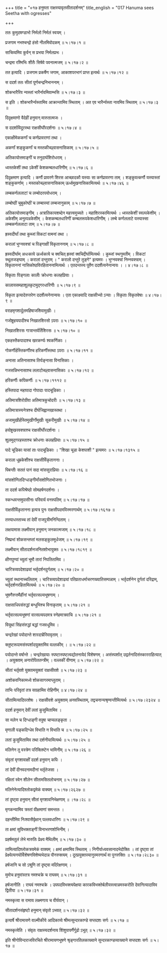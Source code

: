 +++
title = "०१७ हनुमता राक्षस्यावृतसीतादर्शनम्"
title_english = "017 Hanuma sees Seetha with ogresses"

+++


ततः कुमुदषण्डाभो निर्मलो निर्मलं स्वयम् ।  

प्रजगाम नभश्चन्द्रो हंसो नीलमिवोदकम्  ॥  ५।१७।१ ॥   

साचिव्यमिव कुर्वन् स प्रभया निर्मलप्रभः ।  

चन्द्रमा रश्मिभिः शीतैः सिषेवे पवनात्मजम्  ॥  ५।१७।२ ॥   

तत इत्यादि । प्रजगाम प्रकर्षेण जगाम, आकाशपरभागं प्राप्त इत्यर्थः  ॥ 
५।१७।१२ ॥   

  

स ददर्श ततः सीतां पूर्णचन्द्रनिभाननाम् ।  

शोकभारैरिव न्यस्तां भारैर्नावमिवाम्भसि  ॥  ५।१७।३ ॥   

स इति । शोकभारैर्न्यस्तामिव आक्रान्तामिव स्थिताम् । अत एव भारैर्न्यस्ता
नावमिव स्थिताम्  ॥  ५।१७।३ ॥   

  

दिदृक्षमाणो वैदेहीं हनुमान् मारुतात्मजः ।  

स ददर्शाविदूरस्था राक्षसीर्घोरदर्शनाः  ॥  ५।१७।४ ॥   

एकाक्षीमेककर्णां च कर्णप्रावराणां तथा ।  

अकर्णां शङ्कुकर्णां च मस्तकीच्छ्वासनासिकाम्  ॥  ५।१७।५ ॥   

अतिकायोत्तमाङ्गीं च तनुदार्घशिरोधराम् ।  

ध्वस्तकेशीं तथा ऽकेशीं केशकम्बलधारिणीम्  ॥  ५।१७।६ ॥   

दिदृक्षमाण इत्यादि । कर्णौ प्रावरणे शिरस आच्छादकौ यस्याः सा कर्णप्रावरणा
ताम् । शङ्कुवत्कर्णौ यस्यास्तां शङ्कुकर्णाम् । मस्तकोच्छ्वासनासिकाम्
ऊर्ध्वमुखनासिकामित्यर्थः  ॥  ५।१७।४६ ॥   

  

लम्बकर्णललाटां च लम्बोदरपयोधराम् ।  

लम्बोष्ठीं चुबुकोष्ठीं च लम्बास्यां लम्बजानुकाम्  ॥  ५।१७।७ ॥   

अतिकायोत्तमाङ्गीम् । अत्रातिकायशब्देन महत्त्वमुच्यते ।
महाशिरस्कामित्यर्थः । ध्वस्तकेशीं स्वल्पकेशीम् । अकेशीम् अनुत्पन्नकेशीम्
। केशकम्बलधारिणीं कम्बलरूपकेशधारिणीम् । लम्बे कर्णललाटे यस्यास्सा
लम्बकर्णललाटा ताम्  ॥  ५।१७।७ ॥   

  

ह्रस्वदीर्घां तथा कुब्जां विकटां वामनां तथा ।  

करालां भुग्नवक्त्रां च पिङ्गाक्षीं विकृताननाम्  ॥  ५।१७।८ ॥   

ह्रस्वदीर्घाम् अधःकाये ऊर्ध्वकाये च क्वचित् ह्रस्वां
क्वचिद्दीर्घामित्यर्थः । कुब्जां स्थगुमतीम् । विकटां स्थूलजङ्घाम् ।
करालां दन्तुराम् । " करालो दन्तुरे तुङ्गे" इत्यमरः । भुग्नवक्त्रां
निम्नवक्त्राम् । विकृताननां नासिकोष्ठविरहिताननामित्यर्थः । एतदन्तस्य
पूर्वेण ददर्शेत्यनेनान्वयः । । ४।१७।८  ॥   

  

विकृताः पिङ्गलाः कालीः क्रोधनाः कलहप्रियाः ।  

कालायसमहाशूलकृटमुद्गरधारिणीः  ॥  ५।१७।९ ॥   

विकृता इत्यादेरुत्तरेण ददर्शेत्यनेनान्वयः । एता एकाक्ष्यादि राक्षसीभ्यो
ऽन्याः । विकृताः विकृतवेषाः  ॥  ४।१७।९ ॥   

  

वराहमृगशार्दूलमहिषाजशिवामुखीः ।  

गजोष्ट्रहयपादीश्च निखातशिरसो ऽपराः  ॥  ५।१७।१० ॥   

निखातशिरसः गात्रान्तर्वर्तिशिरसः  ॥  ५।१७।१० ॥   

  

एकहस्तैकपादाश्च खरकर्ण्यः श्वकर्णिकाः ।  

गोकर्णीर्हस्तिकर्णीश्च हरिकर्णीस्तथा ऽपराः  ॥  ५।१७।११ ॥   

अनासा अतिनासाश्च तिर्यङ्नासा विनासिकाः ।  

गजसन्निभनासाश्च ललाटोच्छ्वासनासिकाः  ॥  ५।१७।१२ ॥   

हरिकर्णीः कपिकर्णीः  ॥  ५।१७।१११२ ॥   

  

हस्तिपादा महापादा गोपादाः पादचूडिकाः ।  

अतिमात्रशिरोग्रीवा अतिमात्रकुचोदरीः  ॥  ५।१७।१३ ॥   

अतिमात्रास्यनेत्रश्च दीर्घजिह्वानखास्तथा ।  

अजामुखीर्हस्तिमुखीर्गोमुखीः सूकरीमुखीः  ॥  ५।१७।१४ ॥   

हयोष्ट्रखरवक्त्राश्च राक्षसीर्घोरदर्शनाः ।  

शूलमुद्गरहस्ताश्च क्रोधनाः कलहप्रियाः  ॥  ५।१७।१५ ॥   

पादे चूडिका यासां ताः पादचूडिकाः । "शिखा चूडा केशपाशी " इत्यमरः  ॥ 
५।१७।१३१५ ॥   

  

कराला धूम्रकेशीश्च राक्षसीर्विकृताननाः ।  

पिबन्तीः सततं पानं सदा मांससुराप्रियाः  ॥  ५।१७।१६ ॥   

मांसशोणितदिग्धाङ्गीर्मांसशोणितभोजनाः ।  

ता ददर्श कपिश्रेष्ठो सोमहर्षणदर्शनाः ।  

स्कन्धवन्तमुपासीनाः परिवार्य वनस्पतिम्  ॥  ५।१७।१७ ॥   

राक्षसीर्विकृतानना इत्यत्र पुनः राक्षसीपदमविस्मरणार्थम्  ॥  ५।१७।१६१७ ॥   

  

तस्याधस्ताच्च तां देवीं राजपुत्रीमनिन्दिताम् ।  

लक्षयामास लक्ष्मीवान् हनुमान् जनकात्मजाम्  ॥  ५।१७।१८ ॥   

निष्प्रभां शोकसन्तप्तां मलसङ्कुलमूर्धजाम्  ॥  ५।१७।१९ ॥   

लक्ष्मीवान् सीतादर्शनजनितशोभायुक्तः  ॥  ५।१७।१८१९ ॥   

  

क्षीणपुण्यां च्युतां भूमौ तारां निपतितामिव ।  

चारित्रव्यपदेशाढ्यां भर्तृदर्शनदुर्गताम्  ॥  ५।१७।२० ॥   

च्युतां स्थानाच्चलिताम् । चारित्रव्यपदेशाढ्यां
पतिव्रताधर्माचरणख्यातिसम्पन्नाम् । भर्तृदर्शनेन दुर्गतां दरिद्राम्,
भर्तृदर्शनरहितामित्यर्थः  ॥  ५।१७।२० ॥   

  

भूषणैरुत्तमैर्हीनां भर्तृवात्सल्यभूषणाम् ।  

राक्षसाधिपसंरुद्धां बन्धुभिश्च विनाकृताम्  ॥  ५।१७।२१ ॥   

भर्तृवात्सल्यभूषणां वात्सल्यपदमत्र स्नेहमात्रवाचि  ॥  ५।१७।२१ ॥   

  

वियूथां सिंहसंरुद्धां बद्धां गजवधूमिव ।  

चन्द्ररेखां पयोदान्ते शारदाभ्रैरिवावृताम् ।  

क्लुष्टरूपामसंस्पर्शादयुक्तामिव वल्लकीम् ।  ॥  ५।१७।२२ ॥   

पयोदान्ते वर्षान्ते । चन्द्ररेखायाः स्पष्टास्पष्टत्वद्योतनायेदं विशेषणम्
। असंस्पर्शात् उद्वर्तनादिसंस्कारराहित्यात् । अयुक्ताम्
अनारोपिततन्त्रीम् । वल्लकीं वीणाम्  ॥  ५।१७।२२ ॥   

  

सीतां भर्तृवशे युक्तामयुक्तां राक्षसीवशे  ॥  ५।१७।२३ ॥   

अशोकवनिकामध्ये शोकसागरमाप्लुताम् ।  

ताभिः परिवृतां तत्र सग्रहामिव रोहिणीम्  ॥  ४।१७।२४ ॥   

सीतामित्यादिपरशेषः । राक्षसीवशे अयुक्ताम् अनवस्थिताम्,
तद्वचनान्यश्रृण्वन्तीमित्यर्थः  ॥  ५।१७।२३२४ ॥   

  

ददर्श हनुमान् देवीं लतां कुसुमितामिव ।  

सा मलेन च दिग्धाङ्गी वपुषा चाप्यलङ्कृता ।  

मृणाली पङ्कदिग्धेव विभाति न विभाति च  ॥  ५।१७।२५ ॥   

लतां कुसुमितामिव तथा दर्शनीयामित्यर्थः  ॥  ५।१७।२५ ॥   

  

मलिनेन तु वस्त्रेण परिक्लिष्टेन भामिनीम्  ॥  ५।१७।२६ ॥   

संवृतां मृगशावाक्षीं ददर्श हनुमान् कपिः ।  

तां देवीं दीनवदनामदीनां भर्तृतेजसा ।  

रक्षितां स्वेन शीलेन सीतामसितलोचनाम्  ॥  ५।१७।२७ ॥   

मलिनेनेत्यादिश्लोकद्वमेकं वाक्यम्  ॥  ५।१७।२६२७ ॥   

  

तां दृष्ट्वा हनुमान् सीतां मृगशावनिभेक्षणाम्  ॥ ।१७।२८ ॥   

मृगकन्यामिव त्रस्तां वीक्षमाणां समन्ततः ।  

दहन्तीमिव निःश्वासैर्वृक्षान् पल्लवधारिणः  ॥  ५।१७।२९ ॥   

ता क्षमां सुविभक्ताङ्गीं विनाभरणशोभिनीम् ।  

प्रहर्षमतुलं लेभे मारुतिः प्रेक्ष्य मैथिलीम्  ॥  ५।१७।३० ॥   

तामित्यादिश्लोकत्रयमेकं वाक्यम् । क्षमां क्षमामिव स्थिताम् ।
निगीर्याध्यवसानादभेदोक्तिः । तां दृष्ट्वा तां
प्रेक्ष्येत्यनयोर्विशेषणविशेष्यभेदान्न पौनरुक्त्यम् ।
दूरप्रयुक्तस्यानुस्मरणार्थं वा पुनरुक्तिः  ॥  ५।१७।२८३० ॥   

  

हर्षजानि च सो ऽश्रूणि तां दृष्ट्वा मदिरेक्षणाम् ।  

मुमोच हनुमांस्तत्र नमश्चक्रे च राघवम्  ॥  ५।१७।३१ ॥   

हर्षजानीति । राघवं नमश्चक्रे । उपपदविभक्त्यपेक्षया
कारकविभक्तेर्बलीयस्त्वान्नमस्करोति देवानित्यादाविव द्वितीया  ॥ 
५।१७।३१ ॥   

  

नमस्कृत्वा स रामाय लक्ष्मणाय च वीर्यवान् ।  

सीतादर्शनसंहृष्टो हनुमान् संवृतो ऽभवत्  ॥  ५।१७।३२ ॥   

इत्यार्षे श्रीरामायणे वाल्मीकीये आदिकाव्ये श्रीमत्सुन्दरकाण्डे सप्तदशः
सर्गः  ॥  ५।१७ ॥   

नमस्कृत्वेति । संवृतः राक्षस्यदर्शनाय शिंशुपापर्णैर्गूढो ऽभूत्  ॥ 
५।१७।३२ ॥   

इति श्रीगोविन्दराजविरचिते श्रीरामायणभूषणे श्रृङ्गारतिलकाख्याने
सुन्दरकाण्डव्याख्याने सप्तदशः सर्गः  ॥  ५।१७ ॥   


